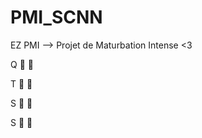 # PMI_SCNN

EZ PMI --> Projet de Maturbation Intense <3 

Q :beer:  :beer: 

T :beer:  :beer: 

S :beer:  :beer: 

S :beer:  :beer: 
